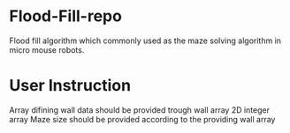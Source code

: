 # Flood-Fill-repo
Flood fill algorithm which commonly used as the maze solving algorithm in micro mouse robots.

# User Instruction
Array difining wall data should be provided trough wall array 2D integer array
Maze size should be provided according to the providing wall array 